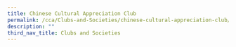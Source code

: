 ```yaml
---
title: Chinese Cultural Appreciation Club
permalink: /cca/Clubs-and-Societies/chinese-cultural-appreciation-club/
description: ""
third_nav_title: Clubs and Societies
---
```


